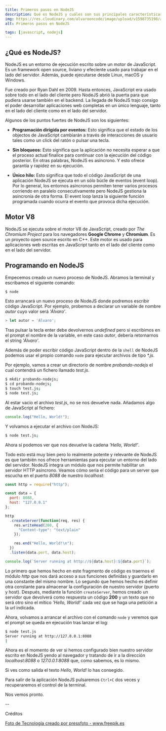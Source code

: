 ```yaml
---
title: Primeros pasos en NodeJS
description: Qué es NodeJS y cuáles son sus principales características.
img: https://res.cloudinary.com/alvarooncode/image/upload/v1598735198/alvarosaavedradiaz/assets/images/18699-15-percent_os3dwk.jpg
alt: Primeros pasos en NodeJS

tags: [javascript, nodejs]
---
```


## ¿Qué es NodeJS?

NodeJS es un entorno de ejecución escrito sobre un motor de JavaScript. Es un framework open source, liviano y efeciente usado para trabajar en el lado del servidor. Además, puede ejecutarse desde Linux, macOS y Windows.

Fue creado por Ryan Dahl en 2009. Hasta entonces, JavaScript era usado sobre todo en el lado del cliente pero NodeJS abrió la puerta para que pudiera usarse también en el backend. La llegada de NodeJS trajo consigo el poder desarrollar aplicaciones web completas en un único lenguaje, tanto en el lado del cliente como en el lado del servidor.

Algunos de los puntos fuertes de NodeJS son los siguientes:

  - **Programación dirigida por eventos:** Esto significa que el estado de los objectos de JavaScript cambiarán a través de interacciones de usuario tales como un click del ratón o pulsar una tecla.

  - **Sin bloqueos:** Esto significa que la aplicación no necesita esperar a que el proceso actual finalice para continuar con la ejecución del código posterior. En otras palabras, NodeJS es asíncrono. Y esto ofrece garantía y rapidez en su ejecución.

  - **Único hilo:** Esto significa que todo el código JavaScript de una aplicación NodeJS se ejecuta en un sólo búcle de eventos (event loop). Por lo general, los entornos asíncronos permiten tener varios procesos corriendo en paralelo consecutivamente pero NodeJS gestiona la asincronía de otra forma. El event loop lanza la siguiente función programada cuando ocurra el evento que provoca dicha ejecución.

## Motor V8

NodeJS se ejecuta sobre el motor V8 de JavaScript, creado por _The Chromium Project_ para los navegadores **Google Chrome** y **Chromium**. Es un proyecto open source escrito en C++. Este motor es usado para aplicaciones web escritas en JavaScript tanto en el lado del cliente como en el lado del servidor.

## Programando en NodeJS

Empecemos creado un nuevo proceso de NodeJS. Abramos la terminal y escribamos el siguiente comando:

```bash
$ node
```

Esto arrancará un nuevo proceso de NodeJS donde podremos escribir código JavaScript. Por ejemplo, probemos a declarar un variable de nombre _autor_ cuyo valor será _'Álvaro'_.

```js
> let autor = 'Álvaro';
```

Tras pulsar la tecla enter debe devolvernos _undefined_ pero si escribimos en el prompt el nombre de la variable, en este caso _autor_, debería retornarnos el string _'Álvaro'_.

Además de poder escribir código JavaScript dentro de la `shell` de NodeJS podemos usar el propio comando `node` para ejecutar archivos de tipo _\*.js_.

Por ejemplo, vamos a crear un directorio de nombre _probando-nodejs_ el cual contendrá un fichero llamado _test.js_.

```bash
$ mkdir probando-nodejs;
$ cd probando-nodejs;
$ touch test.js;
$ node test.js;
```

Al estar vacío el archivo _test.js_, no se nos devuelve nada. Añadamos algo de JavaScript al fichero:

```js
console.log("Hello, World!");
```

Y volvamos a ejecutar el archivo con NodeJS:

```bash
$ node test.js;
```

Ahora sí podemos ver que nos devuelve la cadena _'Hello, World!'_.

Todo esto está muy bien pero lo realmente potente y relevante de NodeJS es que también nos ofrece herramientas para ejecutar un entorno del lado del servidor. NodeJS integra un módulo que nos permite habilitar un servidor HTTP asíncrono. Veamos cómo sería el código para un server que escucha en el puerto _8088_ de nuestro _localhost_:

```js
const http = require("http");

const data = {
  port: 8088,
  host: "127.0.0.1"
};

http
  .createServer(function(req, res) {
    res.writeHead(200, {
      "Content-type": "text/plain"
    });

    res.end("Hello, World!\n");
  })
  .listen(data.port, data.host);

console.log(`Server running at http://${data.host}:${data.port}`);
```

Lo primero que hemos hecho en este fragmento de código es traernos el módulo _http_ que nos dará acceso a sus funciones definidas y guardarlo en una constante del mismo nombre. Lo segundo que hemos hecho es definir otra constante para almacenar la configuración de nuestro servidor (puerto y host). Después, mediante la función `createServer`, hemos creado un servidor que devolverá como respuesta un código **200** y un texto que no será otro sino el mítico _'Hello, World!'_ cada vez que se haga una petición a la url indicada.

Ahora, volvamos a arrancar el archivo con el comando `node` y veremos que el prompt se queda en ejecución tras lanzar el log:

```bash
$ node test.js
Server running at http://127.0.0.1:8088
|
```

Ahora es el momento de ver si hemos configurado bien nuestro servidor escrito en NodeJS yendo al navegador y tratando de ir a la dirección _localhost:8088_ o _127.0.0.1:8088_ que, como sabemos, es lo mismo.

Si ves como salida el texto _Hello, World!_ lo has consegido.

Para salir de la aplicación NodeJS pulsaremos `Ctrl+C` dos veces y recuperaremos el control de la terminal.

Nos vemos pronto.

--

Créditos

<a class="credits" href='https://www.freepik.es/fotos/tecnologia'>Foto de Tecnología creado por pressfoto - www.freepik.es</a>

